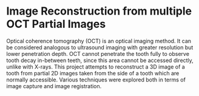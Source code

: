 # Image Reconstruction from multiple OCT Partial Images
 Optical coherence tomography (OCT) is an optical imaging method. It can be considered analogous to ultrasound imaging with greater resolution but lower penetration depth. OCT cannot penetrate the tooth fully to observe tooth decay in-between teeth, since this area cannot be accessed directly, unlike with X-rays. This project attempts to reconstruct a 3D image of a tooth from partial 2D images taken from the side of a tooth which are normally accessible. Various techniques were explored both in terms of image capture and image registration.
